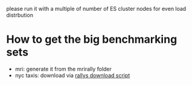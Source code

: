 please run it with a multiple of number of ES cluster nodes for even load distrbution

# How to get the big benchmarking sets
- mri: generate it from the mrirally folder
- nyc taxis: download via [rallys download script](https://github.com/elastic/rally-tracks/blob/master/download.sh)
